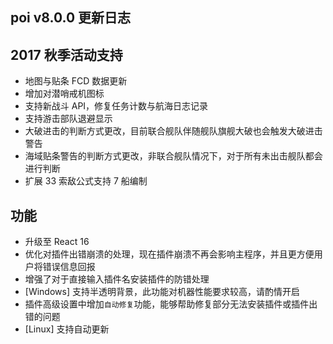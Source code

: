 ## poi v8.0.0 更新日志
## 2017 秋季活动支持
- 地图与贴条 FCD 数据更新
- 增加对潜哨戒机图标
- 支持新战斗 API，修复任务计数与航海日志记录
- 支持游击部队退避显示
- 大破进击的判断方式更改，目前联合舰队伴随舰队旗舰大破也会触发大破进击警告
- 海域贴条警告的判断方式更改，非联合舰队情况下，对于所有未出击舰队都会进行判断
- 扩展 33 索敌公式支持 7 船编制

## 功能
- 升级至 React 16
- 优化对插件出错崩溃的处理，现在插件崩溃不再会影响主程序，并且更方便用户将错误信息回报
- 增强了对于直接输入插件名安装插件的防错处理
- [Windows] 支持半透明背景，此功能对机器性能要求较高，请酌情开启
- 插件高级设置中增加`自动修复`功能，能够帮助修复部分无法安装插件或插件出错的问题
- [Linux] 支持自动更新
